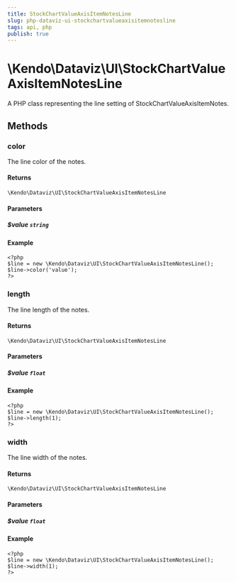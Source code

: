 ```yaml
---
title: StockChartValueAxisItemNotesLine
slug: php-dataviz-ui-stockchartvalueaxisitemnotesline
tags: api, php
publish: true
---
```


# \Kendo\Dataviz\UI\StockChartValueAxisItemNotesLine

A PHP class representing the line setting of StockChartValueAxisItemNotes.


## Methods

### color
The line color of the notes.

#### Returns
`\Kendo\Dataviz\UI\StockChartValueAxisItemNotesLine`

#### Parameters

##### $value `string`



#### Example 
    <?php
    $line = new \Kendo\Dataviz\UI\StockChartValueAxisItemNotesLine();
    $line->color('value');
    ?>

### length
The line length of the notes.

#### Returns
`\Kendo\Dataviz\UI\StockChartValueAxisItemNotesLine`

#### Parameters

##### $value `float`



#### Example 
    <?php
    $line = new \Kendo\Dataviz\UI\StockChartValueAxisItemNotesLine();
    $line->length(1);
    ?>

### width
The line width of the notes.

#### Returns
`\Kendo\Dataviz\UI\StockChartValueAxisItemNotesLine`

#### Parameters

##### $value `float`



#### Example 
    <?php
    $line = new \Kendo\Dataviz\UI\StockChartValueAxisItemNotesLine();
    $line->width(1);
    ?>

